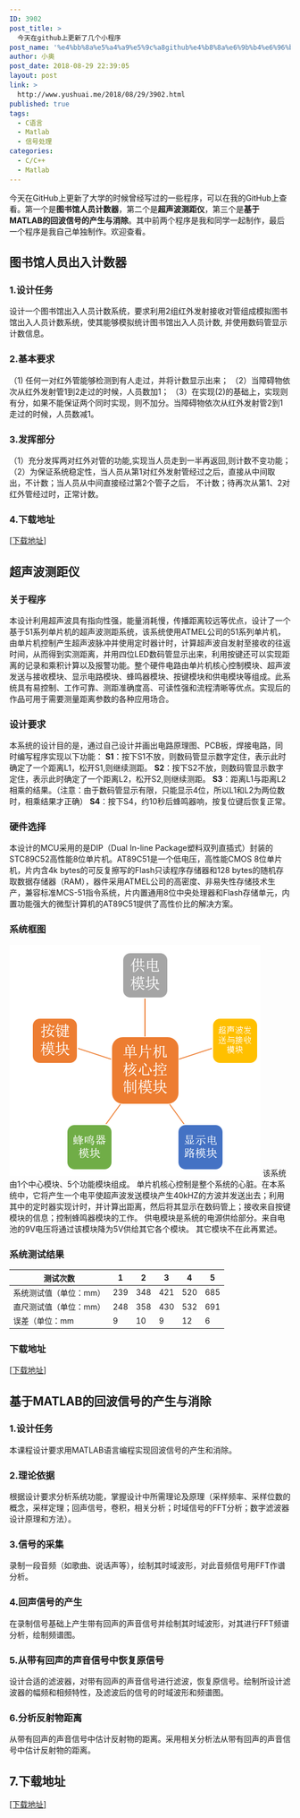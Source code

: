 ```yaml
---
ID: 3902
post_title: >
  今天在github上更新了几个小程序
post_name: '%e4%bb%8a%e5%a4%a9%e5%9c%a8github%e4%b8%8a%e6%9b%b4%e6%96%b0%e4%ba%86%e5%87%a0%e4%b8%aa%e5%b0%8f%e7%a8%8b%e5%ba%8f'
author: 小奥
post_date: 2018-08-29 22:39:05
layout: post
link: >
  http://www.yushuai.me/2018/08/29/3902.html
published: true
tags:
  - C语言
  - Matlab
  - 信号处理
categories:
  - C/C++
  - Matlab
---
```

今天在GitHub上更新了大学的时候曾经写过的一些程序，可以在我的GitHub上查看。第一个是<strong>图书馆人员计数器</strong>，第二个是<strong>超声波测距仪</strong>，第三个是<strong>基于MATLAB的回波信号的产生与消除</strong>。其中前两个程序是我和同学一起制作，最后一个程序是我自己单独制作。欢迎查看。
<h2>图书馆人员出入计数器</h2>
<h3>1.设计任务</h3>
设计一个图书馆出入人员计数系统，要求利用2组红外发射接收对管组成模拟图书馆出入人员计数系统，使其能够模拟统计图书馆出入人员计数, 并使用数码管显示计数信息。
<h3><a id="user-content-2基本要求" class="anchor" href="https://github.com/dqhplhzz2008/libraryinandout#2基本要求" aria-hidden="true"></a>2.基本要求</h3>
（1) 任何一对红外管能够检测到有人走过，并将计数显示出来；
（2）当障碍物依次从红外发射管1到2走过的时候，人员数加1；
（3）在实现(2)的基础上，实现则有分，如果不能保证两个同时实现，则不加分。当障碍物依次从红外发射管2到1走过的时候，人员数减1。
<h3><a id="user-content-3发挥部分" class="anchor" href="https://github.com/dqhplhzz2008/libraryinandout#3发挥部分" aria-hidden="true"></a>3.发挥部分</h3>
（1）充分发挥两对红外对管的功能,实现当人员走到一半再返回,则计数不变功能；
（2）为保证系统稳定性，当人员从第1对红外发射管经过之后，直接从中间取出，不计数；当人员从中间直接经过第2个管子之后， 不计数；待再次从第1、2对红外管经过时，正常计数。
<h3>4.下载地址</h3>
[<a href="https://github.com/dqhplhzz2008/libraryinandout" target="_blank" rel="noopener">下载地址</a>]
<h2>超声波测距仪</h2>
<h3>关于程序</h3>
本设计利用超声波具有指向性强，能量消耗慢，传播距离较远等优点，设计了一个基于51系列单片机的超声波测距系统，该系统使用ATMEL公司的51系列单片机，由单片机控制产生超声波脉冲并使用定时器计时，计算超声波自发射至接收的往返时间，从而得到实测距离，并用四位LED数码管显示出来，利用按键还可以实现距离的记录和乘积计算以及报警功能。整个硬件电路由单片机核心控制模块、超声波发送与接收模块、显示电路模块、蜂鸣器模块、按键模块和供电模块等组成。此系统具有易控制、工作可靠、测距准确度高、可读性强和流程清晰等优点。实现后的作品可用于需要测量距离参数的各种应用场合。
<h3><a id="user-content-1设计要求" class="anchor" href="https://github.com/dqhplhzz2008/UDMD#1设计要求" aria-hidden="true"></a>设计要求</h3>
本系统的设计目的是，通过自己设计并画出电路原理图、PCB板，焊接电路，同时编写程序实现以下功能：
<strong>S1</strong>：按下S1不放，则数码管显示数字定住，表示此时确定了一个距离L1，松开S1,则继续测距。
<strong>S2</strong>：按下S2不放，则数码管显示数字定住，表示此时确定了一个距离L2，松开S2,则继续测距。
<strong>S3</strong>：距离L1与距离L2相乘的结果。（注意：由于数码管显示有限，只能显示4位，所以L1和L2为两位数时，相乘结果才正确）
<strong>S4</strong>：按下S4，约10秒后蜂鸣器响，按复位键后恢复正常。
<h3>硬件选择</h3>
本设计的MCU采用的是DIP（Dual In-line Package塑料双列直插式）封装的STC89C52高性能8位单片机。AT89C51是一个低电压，高性能CMOS 8位单片机，片内含4k bytes的可反复擦写的Flash只读程序存储器和128 bytes的随机存取数据存储器（RAM），器件采用ATMEL公司的高密度、非易失性存储技术生产，兼容标准MCS-51指令系统，片内置通用8位中央处理器和Flash存储单元，内置功能强大的微型计算机的AT89C51提供了高性价比的解决方案。
<h3><a id="user-content-系统框图" class="anchor" href="https://github.com/dqhplhzz2008/UDMD#系统框图" aria-hidden="true"></a>系统框图</h3>
<a href="https://raw.githubusercontent.com/dqhplhzz2008/UDMD/master/zongkuangtu.png" target="_blank" rel="noopener noreferrer"><img class="aligncenter" src="https://raw.githubusercontent.com/dqhplhzz2008/UDMD/master/zongkuangtu.png" alt="" width="450" height="413" /></a>
该系统由1个中心模块、5个功能模块组成。
单片机核心控制是整个系统的心脏。在本系统中，它将产生一个电平使超声波发送模块产生40kHZ的方波并发送出去；利用其中的定时器实现计时，并计算出距离，然后将其显示在数码管上；接收来自按键模块的信息；控制蜂鸣器模块的工作。
供电模块是系统的电源供给部分。来自电池的9V电压将通过该模块降为5V供给其它各个模块。
其它模块不在此再累述。
<h3><a id="user-content-系统测试结果" class="anchor" href="https://github.com/dqhplhzz2008/UDMD#系统测试结果" aria-hidden="true"></a>系统测试结果</h3>
<table>
<thead>
<tr>
<th>测试次数</th>
<th>1</th>
<th>2</th>
<th>3</th>
<th>4</th>
<th>5</th>
</tr>
</thead>
<tbody>
<tr>
<td>系统测试值（单位：mm）</td>
<td>239</td>
<td>348</td>
<td>421</td>
<td>520</td>
<td>685</td>
</tr>
<tr>
<td>直尺测试值（单位：mm）</td>
<td>248</td>
<td>358</td>
<td>430</td>
<td>532</td>
<td>691</td>
</tr>
<tr>
<td>误差（单位：mm</td>
<td>9</td>
<td>10</td>
<td>9</td>
<td>12</td>
<td>6</td>
</tr>
</tbody>
</table>
<h3>下载地址</h3>
[<a href="https://github.com/dqhplhzz2008/UDMD" target="_blank" rel="noopener">下载地址</a>]
<h2>基于MATLAB的回波信号的产生与消除</h2>
<h3><a id="user-content-1设计任务" class="anchor" href="https://github.com/dqhplhzz2008/GEES#1设计任务" aria-hidden="true"></a>1.设计任务</h3>
本课程设计要求用MATLAB语言编程实现回波信号的产生和消除。
<h3><a id="user-content-2理论依据" class="anchor" href="https://github.com/dqhplhzz2008/GEES#2理论依据" aria-hidden="true"></a>2.理论依据</h3>
根据设计要求分析系统功能，掌握设计中所需理论及原理（采样频率、采样位数的概念，采样定理；回声信号，卷积，相关分析；时域信号的FFT分析；数字滤波器设计原理和方法）。
<h3><a id="user-content-3信号的采集" class="anchor" href="https://github.com/dqhplhzz2008/GEES#3信号的采集" aria-hidden="true"></a>3.信号的采集</h3>
录制一段音频（如歌曲、说话声等），绘制其时域波形，对此音频信号用FFT作谱分析。
<h3><a id="user-content-4回声信号的产生" class="anchor" href="https://github.com/dqhplhzz2008/GEES#4回声信号的产生" aria-hidden="true"></a>4.回声信号的产生</h3>
在录制信号基础上产生带有回声的声音信号并绘制其时域波形，对其进行FFT频谱分析，绘制频谱图。
<h3><a id="user-content-5从带有回声的声音信号中恢复原信号" class="anchor" href="https://github.com/dqhplhzz2008/GEES#5从带有回声的声音信号中恢复原信号" aria-hidden="true"></a>5.从带有回声的声音信号中恢复原信号</h3>
设计合适的滤波器，对带有回声的声音信号进行滤波，恢复原信号。绘制所设计滤波器的幅频和相频特性，及滤波后的信号的时域波形和频谱图。
<h3><a id="user-content-6分析反射物距离" class="anchor" href="https://github.com/dqhplhzz2008/GEES#6分析反射物距离" aria-hidden="true"></a>6.分析反射物距离</h3>
从带有回声的声音信号中估计反射物的距离。采用相关分析法从带有回声的声音信号中估计反射物的距离。
<h2>7.下载地址</h2>
<a href="https://github.com/dqhplhzz2008/GEES" target="_blank" rel="noopener">[下载地址]</a>

&nbsp;